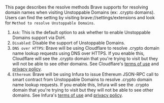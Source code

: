 This page describes the resolve methods Brave supports for resolving domain names when visiting Unstoppable Domains (ex: .crypto domains).
Users can find the setting by visiting brave://settings/extensions and look for `Method to resolve Unstoppable Domains`.

1. `Ask`: This is the default option to ask whether to enable Unstoppable Domains support via DoH.
2. `Disabled`: Disable the support of Unstoppable Domains.
3. `DNS over HTTPS`: Brave will be using Cloudflare to resolve .crypto domain name lookup requests using DNS over HTTPS. If you enable this, Cloudflare will see the .crypto domain that you're trying to visit but they will not be able to see other domains. See Cloudflare's [terms of use](https://www.cloudflare.com/en-ca/distributed-web-gateway-terms/) and [privacy policy](https://www.cloudflare.com/en-ca/privacypolicy/).
4. `Ethereum`: Brave will be using Infura to issue Ethereum JSON-RPC call to smart contract from Unstoppable Domains to resolve .crypto domain name lookup requests. If you enable this, Infura will see the .crypto domain that you're trying to visit but they will not be able to see other domains. See Infura's [terms of use](https://consensys.net/terms-of-use) and [privacy policy](https://consensys.net/privacy-policy/).